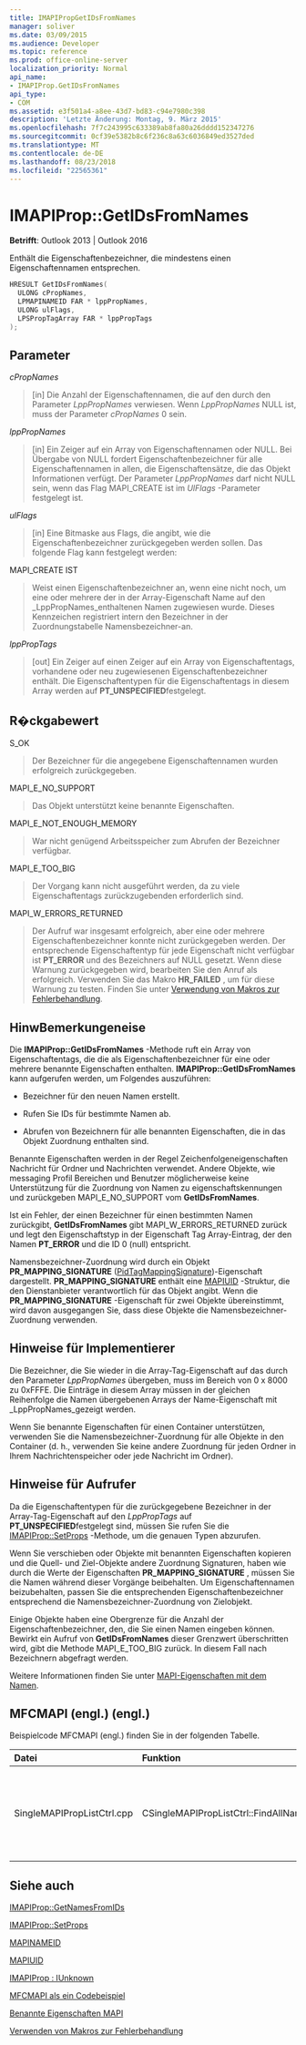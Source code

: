 ```yaml
---
title: IMAPIPropGetIDsFromNames
manager: soliver
ms.date: 03/09/2015
ms.audience: Developer
ms.topic: reference
ms.prod: office-online-server
localization_priority: Normal
api_name:
- IMAPIProp.GetIDsFromNames
api_type:
- COM
ms.assetid: e3f501a4-a8ee-43d7-bd83-c94e7980c398
description: 'Letzte Änderung: Montag, 9. März 2015'
ms.openlocfilehash: 7f7c243995c633389ab8fa80a26dddd152347276
ms.sourcegitcommit: 0cf39e5382b8c6f236c8a63c6036849ed3527ded
ms.translationtype: MT
ms.contentlocale: de-DE
ms.lasthandoff: 08/23/2018
ms.locfileid: "22565361"
---
```

# <a name="imapipropgetidsfromnames"></a>IMAPIProp::GetIDsFromNames

  
  
**Betrifft**: Outlook 2013 | Outlook 2016 
  
Enthält die Eigenschaftenbezeichner, die mindestens einen Eigenschaftennamen entsprechen.
  
```cpp
HRESULT GetIDsFromNames(
  ULONG cPropNames,
  LPMAPINAMEID FAR * lppPropNames,
  ULONG ulFlags,
  LPSPropTagArray FAR * lppPropTags
);
```

## <a name="parameters"></a>Parameter

 _cPropNames_
  
> [in] Die Anzahl der Eigenschaftennamen, die auf den durch den Parameter _LppPropNames_ verwiesen. Wenn _LppPropNames_ NULL ist, muss der Parameter _cPropNames_ 0 sein. 
    
 _lppPropNames_
  
> [in] Ein Zeiger auf ein Array von Eigenschaftennamen oder NULL. Bei Übergabe von NULL fordert Eigenschaftenbezeichner für alle Eigenschaftennamen in allen, die Eigenschaftensätze, die das Objekt Informationen verfügt. Der Parameter _LppPropNames_ darf nicht NULL sein, wenn das Flag MAPI_CREATE ist im _UlFlags_ -Parameter festgelegt ist. 
    
 _ulFlags_
  
> [in] Eine Bitmaske aus Flags, die angibt, wie die Eigenschaftenbezeichner zurückgegeben werden sollen. Das folgende Flag kann festgelegt werden:
    
MAPI_CREATE IST 
  
> Weist einen Eigenschaftenbezeichner an, wenn eine nicht noch, um eine oder mehrere der in der Array-Eigenschaft Name auf den _LppPropNames_enthaltenen Namen zugewiesen wurde. Dieses Kennzeichen registriert intern den Bezeichner in der Zuordnungstabelle Namensbezeichner-an.
    
 _lppPropTags_
  
> [out] Ein Zeiger auf einen Zeiger auf ein Array von Eigenschaftentags, vorhandene oder neu zugewiesenen Eigenschaftenbezeichner enthält. Die Eigenschaftentypen für die Eigenschaftentags in diesem Array werden auf **PT_UNSPECIFIED**festgelegt.
    
## <a name="return-value"></a>R�ckgabewert

S_OK 
  
> Der Bezeichner für die angegebene Eigenschaftennamen wurden erfolgreich zurückgegeben.
    
MAPI_E_NO_SUPPORT 
  
> Das Objekt unterstützt keine benannte Eigenschaften.
    
MAPI_E_NOT_ENOUGH_MEMORY 
  
> War nicht genügend Arbeitsspeicher zum Abrufen der Bezeichner verfügbar.
    
MAPI_E_TOO_BIG 
  
> Der Vorgang kann nicht ausgeführt werden, da zu viele Eigenschaftentags zurückzugebenden erforderlich sind.
    
MAPI_W_ERRORS_RETURNED 
  
> Der Aufruf war insgesamt erfolgreich, aber eine oder mehrere Eigenschaftenbezeichner konnte nicht zurückgegeben werden. Der entsprechende Eigenschaftentyp für jede Eigenschaft nicht verfügbar ist **PT_ERROR** und des Bezeichners auf NULL gesetzt. Wenn diese Warnung zurückgegeben wird, bearbeiten Sie den Anruf als erfolgreich. Verwenden Sie das Makro **HR_FAILED** , um für diese Warnung zu testen. Finden Sie unter [Verwendung von Makros zur Fehlerbehandlung](using-macros-for-error-handling.md).
    
## <a name="remarks"></a>HinwBemerkungeneise

Die **IMAPIProp::GetIDsFromNames** -Methode ruft ein Array von Eigenschaftentags, die die als Eigenschaftenbezeichner für eine oder mehrere benannte Eigenschaften enthalten. **IMAPIProp::GetIDsFromNames** kann aufgerufen werden, um Folgendes auszuführen: 
  
- Bezeichner für den neuen Namen erstellt.
    
- Rufen Sie IDs für bestimmte Namen ab.
    
- Abrufen von Bezeichnern für alle benannten Eigenschaften, die in das Objekt Zuordnung enthalten sind.
    
Benannte Eigenschaften werden in der Regel Zeichenfolgeneigenschaften Nachricht für Ordner und Nachrichten verwendet. Andere Objekte, wie messaging Profil Bereichen und Benutzer möglicherweise keine Unterstützung für die Zuordnung von Namen zu eigenschaftskennungen und zurückgeben MAPI_E_NO_SUPPORT vom **GetIDsFromNames**.
  
Ist ein Fehler, der einen Bezeichner für einen bestimmten Namen zurückgibt, **GetIDsFromNames** gibt MAPI_W_ERRORS_RETURNED zurück und legt den Eigenschaftstyp in der Eigenschaft Tag Array-Eintrag, der den Namen **PT_ERROR** und die ID 0 (null) entspricht. 
  
Namensbezeichner-Zuordnung wird durch ein Objekt **PR_MAPPING_SIGNATURE** ([PidTagMappingSignature](pidtagmappingsignature-canonical-property.md))-Eigenschaft dargestellt. **PR_MAPPING_SIGNATURE** enthält eine [MAPIUID](mapiuid.md) -Struktur, die den Dienstanbieter verantwortlich für das Objekt angibt. Wenn die **PR_MAPPING_SIGNATURE** -Eigenschaft für zwei Objekte übereinstimmt, wird davon ausgegangen Sie, dass diese Objekte die Namensbezeichner-Zuordnung verwenden. 
  
## <a name="notes-to-implementers"></a>Hinweise für Implementierer

Die Bezeichner, die Sie wieder in die Array-Tag-Eigenschaft auf das durch den Parameter _LppPropNames_ übergeben, muss im Bereich von 0 x 8000 zu 0xFFFE. Die Einträge in diesem Array müssen in der gleichen Reihenfolge die Namen übergebenen Arrays der Name-Eigenschaft mit _LppPropNames_gezeigt werden. 
  
Wenn Sie benannte Eigenschaften für einen Container unterstützen, verwenden Sie die Namensbezeichner-Zuordnung für alle Objekte in den Container (d. h., verwenden Sie keine andere Zuordnung für jeden Ordner in Ihrem Nachrichtenspeicher oder jede Nachricht im Ordner).
  
## <a name="notes-to-callers"></a>Hinweise für Aufrufer

Da die Eigenschaftentypen für die zurückgegebene Bezeichner in der Array-Tag-Eigenschaft auf den _LppPropTags_ auf **PT_UNSPECIFIED**festgelegt sind, müssen Sie rufen Sie die [IMAPIProp::SetProps](imapiprop-setprops.md) -Methode, um die genauen Typen abzurufen. 
  
Wenn Sie verschieben oder Objekte mit benannten Eigenschaften kopieren und die Quell- und Ziel-Objekte andere Zuordnung Signaturen, haben wie durch die Werte der Eigenschaften **PR_MAPPING_SIGNATURE** , müssen Sie die Namen während dieser Vorgänge beibehalten. Um Eigenschaftennamen beizubehalten, passen Sie die entsprechenden Eigenschaftenbezeichner entsprechend die Namensbezeichner-Zuordnung von Zielobjekt. 
  
Einige Objekte haben eine Obergrenze für die Anzahl der Eigenschaftenbezeichner, den, die Sie einen Namen eingeben können. Bewirkt ein Aufruf von **GetIDsFromNames** dieser Grenzwert überschritten wird, gibt die Methode MAPI_E_TOO_BIG zurück. In diesem Fall nach Bezeichnern abgefragt werden. 
  
Weitere Informationen finden Sie unter [MAPI-Eigenschaften mit dem Namen](mapi-named-properties.md). 
  
## <a name="mfcmapi-reference"></a>MFCMAPI (engl.) (engl.)

Beispielcode MFCMAPI (engl.) finden Sie in der folgenden Tabelle.
  
|**Datei**|**Funktion**|**Comment**|
|:-----|:-----|:-----|
|SingleMAPIPropListCtrl.cpp  <br/> |CSingleMAPIPropListCtrl::FindAllNamedPropsUsed  <br/> |MFCMAPI (engl.) verwendet die **IMAPIProp::GetIDsFromNames** -Methode, um Eigenschaftentags für alle benannten Eigenschaften abzurufen, die zugeordnet wurden.  <br/> |
   
## <a name="see-also"></a>Siehe auch



[IMAPIProp::GetNamesFromIDs](imapiprop-getnamesfromids.md)
  
[IMAPIProp::SetProps](imapiprop-setprops.md)
  
[MAPINAMEID](mapinameid.md)
  
[MAPIUID](mapiuid.md)
  
[IMAPIProp : IUnknown](imapipropiunknown.md)


[MFCMAPI als ein Codebeispiel](mfcmapi-as-a-code-sample.md)
  
[Benannte Eigenschaften MAPI](mapi-named-properties.md)
  
[Verwenden von Makros zur Fehlerbehandlung](using-macros-for-error-handling.md)

